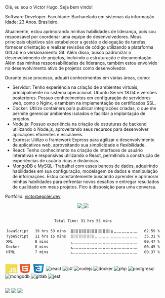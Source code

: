 Olá, eu sou o Victor Hugo. Seja bem vindo!

Software Developer.
Faculdade: Bacharelado em sistemas da informação.
Idade: 23 Anos.
Brasileiro.

Atualmente, estou aprimorando minhas habilidades de liderança, pois sou responsável por coordenar uma equipe de desenvolvedores. Meus principais objetivos são estabelecer a gestão e delegação de tarefas, fornecer orientação e realizar revisões de código utilizando a plataforma GitLab e o versionamento Git. Além disso, busco padronizar o desenvolvimento de projetos, incluindo a estruturação e documentação.
Além das minhas responsabilidades de liderança, também estou envolvido no desenvolvimento ativo de projetos como desenvolvedor.

Durante esse processo, adquiri conhecimentos em várias áreas, como:
* Servidor: Tenho experiência na criação de ambientes virtuais, principalmente no sistema operacional  Ubuntu Server 18.04 e versões posteriores. Possuo conhecimentos em configuração de servidores web, como o Nginx, e também na implementação de certificados SSL.  
* Docker: Utilizo containers para publicar integrações criadas, o que me permite gerenciar ambientes isolados e facilitar a implantação de projetos.  
* Node.js: Possuo experiência na criação de estruturas de backend utilizando o Node.js, aproveitando seus recursos para desenvolver aplicações eficientes e escaláveis.  
* Express: Utilizo o framework Express para agilizar o desenvolvimento de aplicativos web, aproveitando sua simplicidade e flexibilidade.  
* React: Tenho conhecimento na criação de interfaces de usuário interativas e responsivas utilizando o React, permitindo a construção de experiências de usuário ricas e dinâmicas.  
* MongoDB e MySQL: Trabalhei com esses bancos de dados, adquirindo habilidades em sua configuração, modelagem de dados e manipulação de informações.
Estou constantemente buscando aprender e aprimorar minhas habilidades para enfrentar novos desafios e entregar resultados de qualidade em meus projetos.
Fico à disposição para uma conversa.

Portfólio: [victorbeppler.dev](victorbeppler.dev)


<div align="center">
<a href="https://github.com/victorbeppler">
<img height="180em" src="https://github-readme-stats.vercel.app/api?username=victorbeppler&show_icons=false&theme=dark&include_all_commits=true&count_private=true"/>
<img height="180em" src="https://github-readme-stats.vercel.app/api/top-langs/?username=victorbeppler&layout=compact&langs_count=7&theme=dark"/>
    
##
    
    
<!--START_SECTION:waka-->

```txt
Total Time: 31 hrs 55 mins

JavaScript   19 hrs 59 mins  ⣿⣿⣿⣿⣿⣿⣿⣿⣿⣿⣿⣿⣿⣿⣿⣶⣀⣀⣀⣀⣀⣀⣀⣀⣀   62.59 %
TypeScript   11 hrs 16 mins  ⣿⣿⣿⣿⣿⣿⣿⣿⣷⣀⣀⣀⣀⣀⣀⣀⣀⣀⣀⣀⣀⣀⣀⣀⣀   35.31 %
XML          8 mins          ⣄⣀⣀⣀⣀⣀⣀⣀⣀⣀⣀⣀⣀⣀⣀⣀⣀⣀⣀⣀⣀⣀⣀⣀⣀   00.47 %
Docker       8 mins          ⣄⣀⣀⣀⣀⣀⣀⣀⣀⣀⣀⣀⣀⣀⣀⣀⣀⣀⣀⣀⣀⣀⣀⣀⣀   00.45 %
HTML         7 mins          ⣄⣀⣀⣀⣀⣀⣀⣀⣀⣀⣀⣀⣀⣀⣀⣀⣀⣀⣀⣀⣀⣀⣀⣀⣀   00.37 %
```

<!--END_SECTION:waka-->

</div>
<div style="display: inline_block"><br>
<img align="center" alt="Js" height="30" width="40" src="https://raw.githubusercontent.com/devicons/devicon/master/icons/javascript/javascript-plain.svg">
<img align="center" alt="HTML" height="30" width="40" src="https://raw.githubusercontent.com/devicons/devicon/master/icons/html5/html5-original.svg">
<img align="center" alt="CSS" height="30" width="40" src="https://raw.githubusercontent.com/devicons/devicon/master/icons/css3/css3-original.svg">
<img align="center" alt="react" height="30" width="40" src="https://cdn.jsdelivr.net/gh/devicons/devicon/icons/react/react-original.svg">
<img align="center" alt="c#" height="30" width="40" src="https://cdn.jsdelivr.net/gh/devicons/devicon/icons/csharp/csharp-original.svg" />
<img align="center" alt="nodejs" height="30" width="40" src="https://cdn.jsdelivr.net/gh/devicons/devicon/icons/nodejs/nodejs-original.svg">
<img align="center" alt="docker" height="30" width="40" src="https://cdn.jsdelivr.net/gh/devicons/devicon/icons/docker/docker-original.svg">
<img align="center" alt="php" height="30" width="40" src="https://cdn.jsdelivr.net/gh/devicons/devicon/icons/php/php-original.svg">
<img align="center" alt="postgresql" height="30" width="40" src="https://cdn.jsdelivr.net/gh/devicons/devicon/icons/postgresql/postgresql-original.svg">
<img align="center" alt="mongodb" height="30" width="40" src="https://cdn.jsdelivr.net/gh/devicons/devicon/icons/mongodb/mongodb-original.svg">
<img align="center" alt="gitlab" height="30" width="40" src="https://cdn.jsdelivr.net/gh/devicons/devicon/icons/gitlab/gitlab-original.svg">
<img align="center" alt="jest" height="30" width="40" src="https://cdn.jsdelivr.net/gh/devicons/devicon/icons/jest/jest-plain.svg">
</div>

##

<div> 
    <a href="https://www.instagram.com/victorhbeppler" target="_blank"><img src="https://img.shields.io/badge/-Instagram-%23E4405F?style=for-the-badge&logo=instagram&logoColor=white" target="_blank"></a>
    <a href = "mailto:victorhugobeppler@gmail.com"><img src="https://img.shields.io/badge/-Gmail-%23333?style=for-the-badge&logo=gmail&logoColor=white" target="_blank"></a>
    <a href="https://www.linkedin.com/in/victor-hugo-beppler-pereira-a012a7166/" target="_blank"><img src="https://img.shields.io/badge/-LinkedIn-%230077B5?style=for-the-badge&logo=linkedin&logoColor=white" target="_blank"></a>    
</div>
